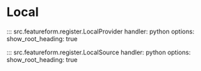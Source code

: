 # Local
::: src.featureform.register.LocalProvider
    handler: python
    options:
        show_root_heading: true

::: src.featureform.register.LocalSource
    handler: python
    options:
        show_root_heading: true
